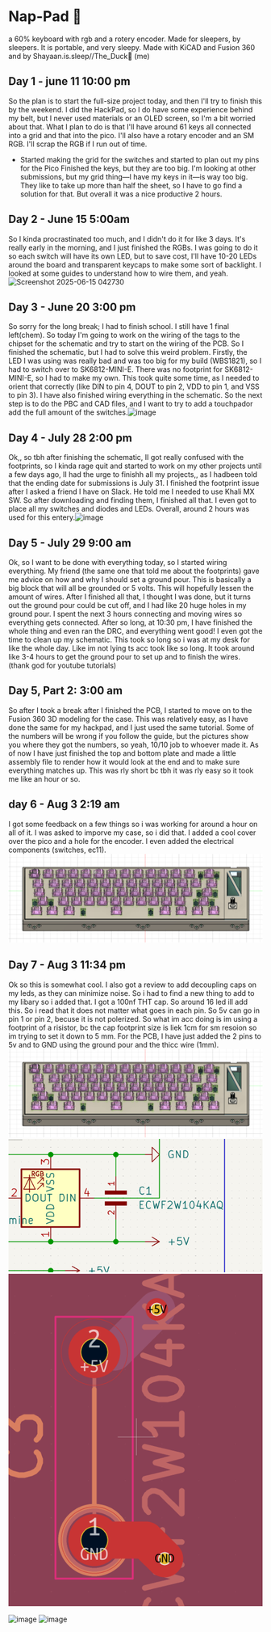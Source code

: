 # **Nap-Pad 🛌**
a 60% keyboard with rgb and a rotery encoder. Made for sleepers, by sleepers. It is portable, and very sleepy. Made with KiCAD and Fusion 360 and by Shayaan.is.sleep//The_Duck🦆 (me)

## Day 1 - june 11 10:00 pm
So the plan is to start the full-size project today, and then I'll try to finish this by the weekend. I did the HackPad, so I do have some experience behind my belt, but I never used materials or an OLED screen, so I'm a bit worried about that. What I plan to do is that I'll have around 61 keys all connected into a grid and that into the pico. I'll also have a rotary encoder and an SM RGB. I'll scrap the RGB if I run out of time.
- Started making the grid for the switches and started to plan out my pins for the Pico
Finished the keys, but they are too big. I'm looking at other submissions, but my grid thing—I have my keys in it—is way too big. They like to take up more than half the sheet, so I have to go find a solution for that. But overall it was a nice productive 2 hours.

## Day 2 - June 15 5:00am
So I kinda procrastinated too much, and I didn't do it for like 3 days. It's really early in the morning, and I just finished the RGBs. I was going to do it so each switch will have its own LED, but to save cost, I'll have 10-20 LEDs around the board and transparent keycaps to make some sort of backlight. I looked at some guides to understand how to wire them, and yeah. 
![Screenshot 2025-06-15 042730](https://github.com/user-attachments/assets/18774635-9bae-4fa1-a434-80ccb6124f04)

## Day 3 - June 20 3:00 pm
So sorry for the long break; I had to finish school. I still have 1 final left(chem). So today I'm going to work on the wiring of the tags to the chipset for the schematic and try to start on the wiring of the PCB. So I finished the schematic, but I had to solve this weird problem. Firstly, the LED I was using was really bad and was too big for my build (WBS1821), so I had to switch over to SK6812-MINI-E. There was no footprint for SK6812-MINI-E, so I had to make my own. This took quite some time, as I needed to orient that correctly (like DIN to pin 4, DOUT to pin 2, VDD to pin 1, and VSS to pin 3). I have also finished wiring everything in the schematic. So the next step is to do the PBC and CAD files, and I want to try to add a touchpador add the full amount of the switches.![image](https://github.com/user-attachments/assets/377487ba-7ccc-42ee-9681-0ea5b08beca9)

## Day 4 - July 28 2:00 pm
Ok,, so tbh after finishing the schematic, II got really confused with the footprints, so I kinda rage quit and started to work on my other projects until a few days ago, II had the urge to finishh all my projects,, as I hadbeen told that the ending date for submissions is July 31. I finished the footprint issue after I asked a friend I have on Slack. He told me I needed to use Khali MX SW. So after downloading and finding them, I finished all that. I even got to place all my switches and diodes and LEDs. Overall, around 2 hours was used for this entery.<img width="1497" height="483" alt="image" src="https://github.com/user-attachments/assets/6c9bf94b-39f4-42ff-9212-38122fcb2164" />


## Day 5 - July 29 9:00 am
Ok, so I want to be done with everything today, so I started wiring everything. My friend (the same one that told me about the footprints) gave me advice on how and why I should set a ground pour. This is basically a big block that will all be grounded or 5 volts. This will hopefully lessen the amount of wires. After I finished all that, I thought I was done, but it turns out the ground pour could be cut off, and I had like 20 huge holes in my ground pour. I spent the next 3 hours connecting and moving wires so everything gets connected. After so long, at 10:30 pm, I have finished the whole thing and even ran the DRC, and everything went good! I even got the time to clean up my schematic. This took so long so i was at my desk for like the whole day. Like im not lying ts acc took like so long. It took around like 3-4 hours to get the ground pour to set up and to finish the wires. (thank god for youtube tutorials)

## Day 5, Part 2: 3:00 am

So after I took a break after I finished the PCB, I started to move on to the Fusion 360 3D modeling for the case. This was relatively easy, as I have done the same for my hackpad, and I just used the same tutorial. Some of the numbers will be wrong if you follow the guide, but the pictures show you where they got the numbers, so yeah, 10/10 job to whoever made it. As of now I have just finished the top and bottom plate and made a little assembly file to render how it would look at the end and to make sure everything matches up. This was rly short bc tbh it was rly easy so it took me like an hour or so.

## day 6 - Aug 3 2:19 am

I got some feedback on a few things so i was working for around a hour on all of it. I was asked to imporve my case, so i did that. I added a cool cover over the pico and a hole for the encoder. I even added the electrical components (switches, ec11). ![alt text](Assets/image.png)

## Day 7 - Aug 3  11:34 pm
Ok so this is somewhat cool. I also got a review to add decoupling caps on my leds, as they can minimize noise. So i had to find a new thing to add to my libary so i added that. I got a 100nf THT cap. So around 16 led ill add this. So i read that it does not matter what goes in each pin. So 5v can go in pin 1 or pin 2, becuse it is not polerized. So what im acc doing is im using a footprint of a risistor, bc the cap footprint size is liek 1cm for sm resoion so im trying to set it down to 5 mm. For the PCB, I have just added the 2 pins to 5v and to GND using the ground pour and the thicc wire (1mm). ![alt text](Assets/image-1.png)  ![alt text](Assets/cap2.png) ![alt text](Assets/cap1.png)

<img width="1304" height="457" alt="image" src="https://github.com/user-attachments/assets/b43450dd-94b8-4d48-a97e-fca0b5fad4d4" />
<img width="1004" height="753" alt="image" src="https://github.com/user-attachments/assets/cec4439c-536b-452d-9153-60fdccc4bec1" />

